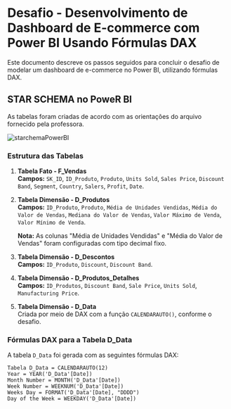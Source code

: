 # Desafio - Desenvolvimento de Dashboard de E-commerce com Power BI Usando Fórmulas DAX

Este documento descreve os passos seguidos para concluir o desafio de modelar um dashboard de e-commerce no Power BI, utilizando fórmulas DAX.

## STAR SCHEMA no PoweR BI

As tabelas foram criadas de acordo com as orientações do arquivo fornecido pela professora.

![starchemaPowerBI](https://github.com/user-attachments/assets/f6278698-6e12-412b-9aeb-9553903b16e6)


### Estrutura das Tabelas

1. **Tabela Fato - F_Vendas**  
   **Campos:** `SK_ID`, `ID_Produto`, `Produto`, `Units Sold`, `Sales Price`, `Discount Band`, `Segment`, `Country`, `Salers`, `Profit`, `Date`.

2. **Tabela Dimensão - D_Produtos**  
   **Campos:** `ID_Produto`, `Produto`, `Média de Unidades Vendidas`, `Média do Valor de Vendas`, `Mediana do Valor de Vendas`, `Valor Máximo de Venda`, `Valor Mínimo de Venda`.

   **Nota:** As colunas "Média de Unidades Vendidas" e "Média do Valor de Vendas" foram configuradas com tipo decimal fixo.

3. **Tabela Dimensão - D_Descontos**  
   **Campos:** `ID_Produto`, `Discount`, `Discount Band`.

4. **Tabela Dimensão - D_Produtos_Detalhes**  
   **Campos:** `ID_Produtos`, `Discount Band`, `Sale Price`, `Units Sold`, `Manufacturing Price`.

5. **Tabela Dimensão - D_Data**  
   Criada por meio de DAX com a função `CALENDARAUTO()`, conforme o desafio.

### Fórmulas DAX para a Tabela D_Data

A tabela `D_Data` foi gerada com as seguintes fórmulas DAX:

```dax
Tabela D_Data = CALENDARAUTO(12)
Year = YEAR('D_Data'[Date])
Month Number = MONTH('D_Data'[Date])
Week Number = WEEKNUM('D_Data'[Date])
Weeks Day = FORMAT('D_Data'[Date], "DDDD")
Day of the Week = WEEKDAY('D_Data'[Date])

